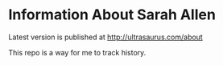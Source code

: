 # Information About Sarah Allen

Latest version is published at http://ultrasaurus.com/about

This repo is a way for me to track history.